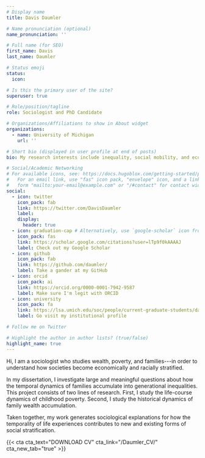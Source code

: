 ```yaml
---
# Display name
title: Davis Daumler

# Name pronunciation (optional)
name_pronunciation: ''

# Full name (for SEO)
first_name: Davis
last_name: Daumler

# Status emoji
status:
  icon: 

# Is this the primary user of the site?
superuser: true

# Role/position/tagline
role: Sociologist and PhD Candidate

# Organizations/Affiliations to show in About widget
organizations:
  - name: University of Michigan
    url: ''

# Short bio (displayed in user profile at end of posts)
bio: My research interests include inequality, social mobility, and economic sociology. 

# Social/Academic Networking
# For available icons, see: https://docs.hugoblox.com/getting-started/page-builder/#icons
#   For an email link, use "fas" icon pack, "envelope" icon, and a link in the
#   form "mailto:your-email@example.com" or "/#contact" for contact widget.
social:
  - icon: twitter
    icon_pack: fab
    link: https://twitter.com/DavisDaumler
    label: 
    display:
      header: true
  - icon: graduation-cap # Alternatively, use `google-scholar` icon from `ai` icon pack
    icon_pack: fas
    link: https://scholar.google.com/citations?user=lTp9f0kAAAAJ
    label: Check out my Google Scholar
  - icon: github
    icon_pack: fab
    link: https://github.com/daumler/
    label: Take a gander at my GitHub
  - icon: orcid
    icon_pack: ai
    link: https://orcid.org/0000-0001-7942-9587
    label: Make sure I'm legit with ORCID
  - icon: university
    icon_pack: fa
    link: https://lsa.umich.edu/soc/people/current-graduate-students/davis-daumler.html
    label: Go visit my institutional profile

# Follow me on Twitter

# Highlight the author in author lists? (true/false)
highlight_name: true
---
```

<!--- 
<!--- NOTE: This site uses GoatCounter, an open-source, not-for-profit web analytics platform that does not track personal data or use any cookies. GoatCounter is a donation-supported and privacy-friendly alternative to Google Analytics or Matomo, intended for noncommercial or small-business websites. More information on the philosophy and mechanics of GoatCounter can be found here (<< https://www.goatcounter.com/why >>), and an open-source repository for the platform can be found here (<< https://github.com/arp242/goatcounter >>). --->

Hi, I am a sociologist who studies wealth, poverty, and families---in order to understand how societies become economically and racially stratified.

In my dissertation, I investigate large and meaningful questions about how the temporal dynamics of families accumulate into generational inequalities. This project consists of two lines of research. First, I study the life-course dynamics of childhood poverty. Second, I study the historical dynamics of family wealth accumulation.

Taken together, my work generates sociological explanations for how the temporality of life experiences contributes to new and existing forms of social stratification.

{{< cta cta_text="DOWNLOAD CV" cta_link="/Daumler_CV/" cta_new_tab="true" >}}
